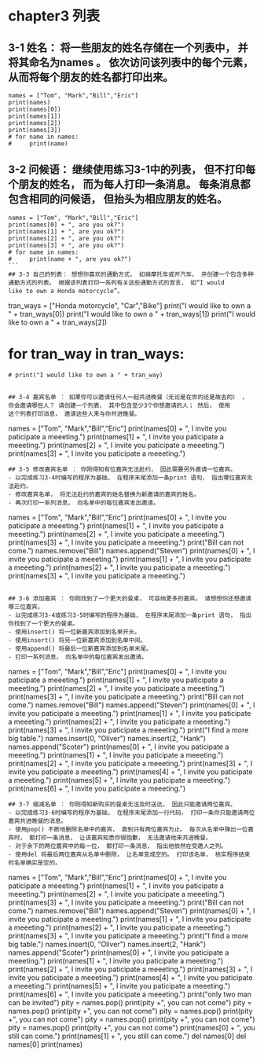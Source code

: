 # chapter3 列表

## 3-1 姓名： 将一些朋友的姓名存储在一个列表中， 并将其命名为names 。 依次访问该列表中的每个元素， 从而将每个朋友的姓名都打印出来。
````
names = ["Tom", "Mark","Bill","Eric"]
print(names)
print(names[0])
print(names[1])
print(names[2])
print(names[3])
# for name in names:
#     print(name)
````
## 3-2 问候语： 继续使用练习3-1中的列表， 但不打印每个朋友的姓名， 而为每人打印一条消息。 每条消息都包含相同的问候语， 但抬头为相应朋友的姓名。
````
names = ["Tom", "Mark","Bill","Eric"]
print(names[0] + ", are you ok?")
print(names[1] + ", are you ok?")
print(names[2] + ", are you ok?")
print(names[3] + ", are you ok?")
# for name in names:
#     print(name + ", are you ok?")
```
## 3-3 自己的列表： 想想你喜欢的通勤方式， 如骑摩托车或开汽车， 并创建一个包含多种通勤方式的列表。 根据该列表打印一系列有关这些通勤方式的宣言， 如“I would
like to own a Honda motorcycle”。
````
tran_ways = ["Honda motorcycle", "Car","Bike"]
print("I would like to own a " + tran_ways[0])
print("I would like to own a " + tran_ways[1])
print("I would like to own a " + tran_ways[2])
# for tran_way in tran_ways:
    # print("I would like to own a " + tran_way)
````

## 3-4 嘉宾名单 ： 如果你可以邀请任何人一起共进晚餐（无论是在世的还是故去的） ， 你会邀请哪些人？ 请创建一个列表， 其中包含至少3个你想邀请的人； 然后， 使用
这个列表打印消息， 邀请这些人来与你共进晚餐。
````
names = ["Tom", "Mark","Bill","Eric"]
print(names[0] + ", I invite you paticipate a meeeting.")
print(names[1] + ", I invite you paticipate a meeeting.")
print(names[2] + ", I invite you paticipate a meeeting.")
print(names[3] + ", I invite you paticipate a meeeting.")
````
## 3-5 修改嘉宾名单 ： 你刚得知有位嘉宾无法赴约， 因此需要另外邀请一位嘉宾。
- 以完成练习3-4时编写的程序为基础， 在程序末尾添加一条print 语句， 指出哪位嘉宾无法赴约。
- 修改嘉宾名单， 将无法赴约的嘉宾的姓名替换为新邀请的嘉宾的姓名。
- 再次打印一系列消息， 向名单中的每位嘉宾发出邀请。
````
names = ["Tom", "Mark","Bill","Eric"]
print(names[0] + ", I invite you paticipate a meeeting.")
print(names[1] + ", I invite you paticipate a meeeting.")
print(names[2] + ", I invite you paticipate a meeeting.")
print(names[3] + ", I invite you paticipate a meeeting.")
print("Bill can not come.")
names.remove("Bill")
names.append("Steven")
print(names[0] + ", I invite you paticipate a meeeting.")
print(names[1] + ", I invite you paticipate a meeeting.")
print(names[2] + ", I invite you paticipate a meeeting.")
print(names[3] + ", I invite you paticipate a meeeting.")
````

## 3-6 添加嘉宾 ： 你刚找到了一个更大的餐桌， 可容纳更多的嘉宾。 请想想你还想邀请哪三位嘉宾。
- 以完成练习3-4或练习3-5时编写的程序为基础， 在程序末尾添加一条print 语句， 指出你找到了一个更大的餐桌。
- 使用insert() 将一位新嘉宾添加到名单开头。
- 使用insert() 将另一位新嘉宾添加到名单中间。
- 使用append() 将最后一位新嘉宾添加到名单末尾。
- 打印一系列消息， 向名单中的每位嘉宾发出邀请。
````
names = ["Tom", "Mark","Bill","Eric"]
print(names[0] + ", I invite you paticipate a meeeting.")
print(names[1] + ", I invite you paticipate a meeeting.")
print(names[2] + ", I invite you paticipate a meeeting.")
print(names[3] + ", I invite you paticipate a meeeting.")
print("Bill can not come.")
names.remove("Bill")
names.append("Steven")
print(names[0] + ", I invite you paticipate a meeeting.")
print(names[1] + ", I invite you paticipate a meeeting.")
print(names[2] + ", I invite you paticipate a meeeting.")
print(names[3] + ", I invite you paticipate a meeeting.")
print("I find a more big table.")
names.insert(0, "Oliver")
names.insert(2, "Hank")
names.append("Scoter")
print(names[0] + ", I invite you paticipate a meeeting.")
print(names[1] + ", I invite you paticipate a meeeting.")
print(names[2] + ", I invite you paticipate a meeeting.")
print(names[3] + ", I invite you paticipate a meeeting.")
print(names[4] + ", I invite you paticipate a meeeting.")
print(names[5] + ", I invite you paticipate a meeeting.")
print(names[6] + ", I invite you paticipate a meeeting.")
````
## 3-7 缩减名单 ： 你刚得知新购买的餐桌无法及时送达， 因此只能邀请两位嘉宾。
- 以完成练习3-6时编写的程序为基础， 在程序末尾添加一行代码， 打印一条你只能邀请两位嘉宾共进晚餐的消息。
- 使用pop() 不断地删除名单中的嘉宾， 直到只有两位嘉宾为止。 每次从名单中弹出一位嘉宾时， 都打印一条消息， 让该嘉宾知悉你很抱歉， 无法邀请他来共进晚餐。
- 对于余下的两位嘉宾中的每一位， 都打印一条消息， 指出他依然在受邀人之列。
- 使用del 将最后两位嘉宾从名单中删除， 让名单变成空的。 打印该名单， 核实程序结束时名单确实是空的。
````
names = ["Tom", "Mark","Bill","Eric"]
print(names[0] + ", I invite you paticipate a meeeting.")
print(names[1] + ", I invite you paticipate a meeeting.")
print(names[2] + ", I invite you paticipate a meeeting.")
print(names[3] + ", I invite you paticipate a meeeting.")
print("Bill can not come.")
names.remove("Bill")
names.append("Steven")
print(names[0] + ", I invite you paticipate a meeeting.")
print(names[1] + ", I invite you paticipate a meeeting.")
print(names[2] + ", I invite you paticipate a meeeting.")
print(names[3] + ", I invite you paticipate a meeeting.")
print("I find a more big table.")
names.insert(0, "Oliver")
names.insert(2, "Hank")
names.append("Scoter")
print(names[0] + ", I invite you paticipate a meeeting.")
print(names[1] + ", I invite you paticipate a meeeting.")
print(names[2] + ", I invite you paticipate a meeeting.")
print(names[3] + ", I invite you paticipate a meeeting.")
print(names[4] + ", I invite you paticipate a meeeting.")
print(names[5] + ", I invite you paticipate a meeeting.")
print(names[6] + ", I invite you paticipate a meeeting.")
print("only two man can be invited")
pity = names.pop()
print(pity +", you can not come")
pity = names.pop()
print(pity +", you can not come")
pity = names.pop()
print(pity +", you can not come")
pity = names.pop()
print(pity +", you can not come")
pity = names.pop()
print(pity +", you can not come")
print(names[0] + ", you still can come.")
print(names[1] + ", you still can come.")
del names[0]
del names[0]
print(names)
````
